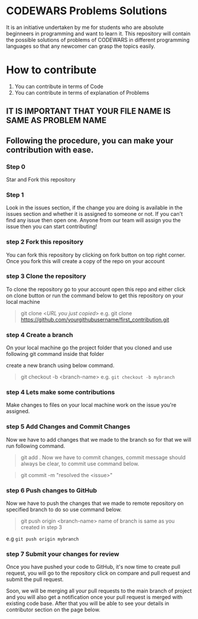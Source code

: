# CODEWARS Problems Solutions

It is an initiative undertaken by me for students who are absolute beginneers in programming and want to learn it. This repository will contain the possible solutions of problems of CODEWARS in different programming languages so that any newcomer can grasp the topics easily.

# How to contribute

1. You can contribute in terms of Code
2. You can contribute in terms of explanation of Problems

## IT IS IMPORTANT THAT YOUR FILE NAME IS SAME AS PROBLEM NAME

## Following the procedure, you can make your contribution with ease.

### Step 0
Star and Fork this repository

### Step 1
Look in the issues section, if the change you are doing is available in the issues section and whether it is assigned to someone or not. If you can't find any issue then open one. Anyone from our team will assign you the issue then you can start contributing!

### step 2 Fork this repository
You can fork this repository by clicking on fork button on top right corner. Once you fork this will create a copy of the repo on your account

### step 3 Clone the repository 
To clone the repository go to your account open this repo and either click on clone button or run the command below to get this repository on your local machine

> git clone <_URL you just copied_>
e.g. git clone https://github.com/yourgithubusername/first_contribution.git

### step 4 Create a branch
On your local machine go the project folder that you cloned and use following git command inside that folder

create a new branch using below command.

> git checkout -b \<branch-name\>
e.g. `git checkout -b mybranch`

### step 4 Lets make some contributions
Make changes to files on your local machine work on the issue you're assigned. 

### step 5 Add Changes and Commit Changes
Now we have to add changes that we made to the branch so for that we will run following command.

> git add .
Now we have to commit changes, commit message should always be clear, to commit use command below.

> git commit -m "resolved the \<issue\>"
### step 6 Push changes to GitHub
Now we have to push the changes that we made to remote repository on specified branch to do so use command below.

> git push origin \<branch-name\>
name of branch is same as you created in step 3

e.g `git push origin mybranch`

### step 7 Submit your changes for review
Once you have pushed your code to GitHub, it's now time to create pull request, you will go to the repository click on compare and pull request and submit the pull request.

Soon, we will be merging all your pull requests to the main branch of project and you will also get a notification once your pull request is merged with existing code base. After that you will be able to see your details in contributor section on the page below.
